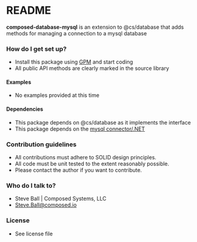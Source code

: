 # README #

**composed-database-mysql** is an extension to @cs/database that adds methods for managing a connection to a mysql database

### How do I get set up?
- Install this package using [GPM](https://gpackage.io) and start coding
- All public API methods are clearly marked in the source library

#### Examples
- No examples provided at this time

#### Dependencies
- This package depends on @cs/database as it implements the interface
- This package depends on the [mysql connector/.NET](https://dev.mysql.com/downloads/connector/net/) 

### Contribution guidelines
- All contributions must adhere to SOLID design principles.
- All code must be unit tested to the extent reasonably possible.
- Please contact the author if you want to contribute.

### Who do I talk to?
- Steve Ball | Composed Systems, LLC
- Steve.Ball@composed.io

### License
- See license file